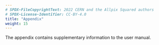 ```yaml
---
# SPDX-FileCopyrightText: 2022 CERN and the Allpix Squared authors
# SPDX-License-Identifier: CC-BY-4.0
title: "Appendix"
weight: 15
---
```


The appendix contains supplementary information to the user manual.
